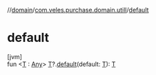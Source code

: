 //[domain](../../index.md)/[com.veles.purchase.domain.utill](index.md)/[default](default.md)

# default

[jvm]\
fun &lt;[T](default.md) : [Any](https://kotlinlang.org/api/latest/jvm/stdlib/kotlin/-any/index.html)&gt; [T](default.md)?.[default](default.md)(default: [T](default.md)): [T](default.md)
